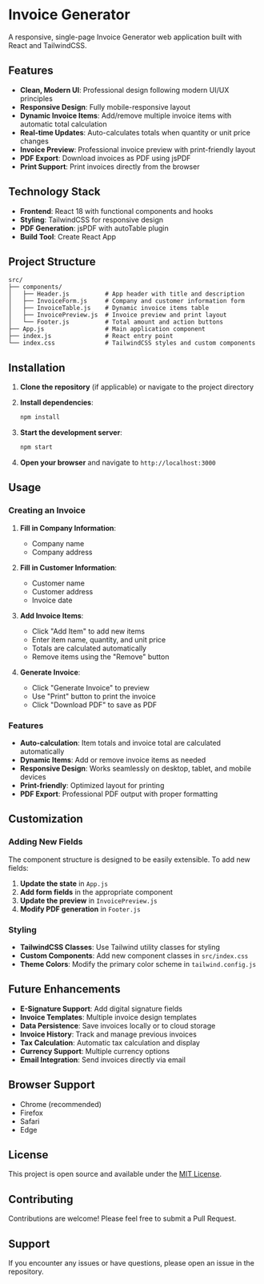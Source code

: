 # Invoice Generator

A responsive, single-page Invoice Generator web application built with React and TailwindCSS.

## Features

- **Clean, Modern UI**: Professional design following modern UI/UX principles
- **Responsive Design**: Fully mobile-responsive layout
- **Dynamic Invoice Items**: Add/remove multiple invoice items with automatic total calculation
- **Real-time Updates**: Auto-calculates totals when quantity or unit price changes
- **Invoice Preview**: Professional invoice preview with print-friendly layout
- **PDF Export**: Download invoices as PDF using jsPDF
- **Print Support**: Print invoices directly from the browser

## Technology Stack

- **Frontend**: React 18 with functional components and hooks
- **Styling**: TailwindCSS for responsive design
- **PDF Generation**: jsPDF with autoTable plugin
- **Build Tool**: Create React App

## Project Structure

```
src/
├── components/
│   ├── Header.js          # App header with title and description
│   ├── InvoiceForm.js     # Company and customer information form
│   ├── InvoiceTable.js    # Dynamic invoice items table
│   ├── InvoicePreview.js  # Invoice preview and print layout
│   └── Footer.js          # Total amount and action buttons
├── App.js                 # Main application component
├── index.js               # React entry point
└── index.css              # TailwindCSS styles and custom components
```

## Installation

1. **Clone the repository** (if applicable) or navigate to the project directory

2. **Install dependencies**:
   ```bash
   npm install
   ```

3. **Start the development server**:
   ```bash
   npm start
   ```

4. **Open your browser** and navigate to `http://localhost:3000`

## Usage

### Creating an Invoice

1. **Fill in Company Information**:
   - Company name
   - Company address

2. **Fill in Customer Information**:
   - Customer name
   - Customer address
   - Invoice date

3. **Add Invoice Items**:
   - Click "Add Item" to add new items
   - Enter item name, quantity, and unit price
   - Totals are calculated automatically
   - Remove items using the "Remove" button

4. **Generate Invoice**:
   - Click "Generate Invoice" to preview
   - Use "Print" button to print the invoice
   - Click "Download PDF" to save as PDF

### Features

- **Auto-calculation**: Item totals and invoice total are calculated automatically
- **Dynamic Items**: Add or remove invoice items as needed
- **Responsive Design**: Works seamlessly on desktop, tablet, and mobile devices
- **Print-friendly**: Optimized layout for printing
- **PDF Export**: Professional PDF output with proper formatting

## Customization

### Adding New Fields

The component structure is designed to be easily extensible. To add new fields:

1. **Update the state** in `App.js`
2. **Add form fields** in the appropriate component
3. **Update the preview** in `InvoicePreview.js`
4. **Modify PDF generation** in `Footer.js`

### Styling

- **TailwindCSS Classes**: Use Tailwind utility classes for styling
- **Custom Components**: Add new component classes in `src/index.css`
- **Theme Colors**: Modify the primary color scheme in `tailwind.config.js`

## Future Enhancements

- **E-Signature Support**: Add digital signature fields
- **Invoice Templates**: Multiple invoice design templates
- **Data Persistence**: Save invoices locally or to cloud storage
- **Invoice History**: Track and manage previous invoices
- **Tax Calculation**: Automatic tax calculation and display
- **Currency Support**: Multiple currency options
- **Email Integration**: Send invoices directly via email

## Browser Support

- Chrome (recommended)
- Firefox
- Safari
- Edge

## License

This project is open source and available under the [MIT License](LICENSE).

## Contributing

Contributions are welcome! Please feel free to submit a Pull Request.

## Support

If you encounter any issues or have questions, please open an issue in the repository.

